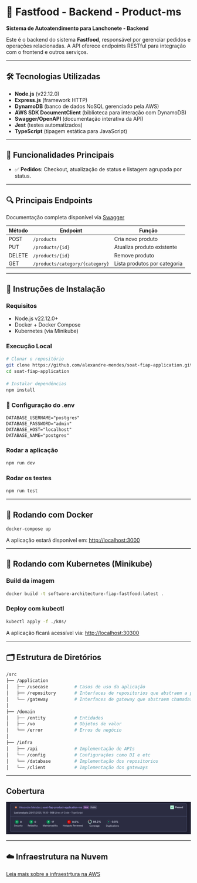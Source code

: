 # 🍔 Fastfood - Backend - Product-ms

**Sistema de Autoatendimento para Lanchonete - Backend**

Este é o backend do sistema **Fastfood**, responsável por gerenciar pedidos e operações relacionadas. A API oferece endpoints RESTful para integração com o frontend e outros serviços.

---

## 🛠️ Tecnologias Utilizadas

* **Node.js** (v22.12.0)
* **Express.js** (framework HTTP)
* **DynamoDB** (banco de dados NoSQL gerenciado pela AWS)
* **AWS SDK DocumentClient** (biblioteca para interação com DynamoDB)
* **Swagger/OpenAPI** (documentação interativa da API)
* **Jest** (testes automatizados)
* **TypeScript** (tipagem estática para JavaScript)

---

## 📝 Funcionalidades Principais

* ✅ **Pedidos**: Checkout, atualização de status e listagem agrupada por status.

---

## 🔍 Principais Endpoints

Documentação completa disponível via [Swagger](http://localhost:3000/api-docs)

| Método | Endpoint                        | Função                       |
| ------ | ------------------------------- | ---------------------------- |
| POST   | `/products`                     | Cria novo produto            |
| PUT    | `/products/{id}`                | Atualiza produto existente   |
| DELETE | `/products/{id}`                | Remove produto               |
| GET    | `/products/category/{category}` | Lista produtos por categoria |

---

## 🚀 Instruções de Instalação

### Requisitos

* Node.js v22.12.0+
* Docker + Docker Compose
* Kubernetes (via Minikube)

### Execução Local

```bash
# Clonar o repositório
git clone https://github.com/alexandre-mendes/soat-fiap-application.git
cd soat-fiap-application

# Instalar dependências
npm install
```

### 📂 Configuração do .env

```env
DATABASE_USERNAME="postgres"
DATABASE_PASSWORD="admin"
DATABASE_HOST="localhost"
DATABASE_NAME="postgres"
```

### Rodar a aplicação

```bash
npm run dev
```

### Rodar os testes

```bash
npm run test
```

---

## 🚧 Rodando com Docker

```bash
docker-compose up
```

A aplicação estará disponível em:
[http://localhost:3000](http://localhost:3000)

---

## 🚧 Rodando com Kubernetes (Minikube)

### Build da imagem

```bash
docker build -t software-architecture-fiap-fastfood:latest .
```

### Deploy com kubectl

```bash
kubectl apply -f ./k8s/
```

A aplicação ficará acessível via:
[http://localhost:30300](http://localhost:30300)

---

## 🗂️ Estrutura de Diretórios

```bash
/src
├── /application
│   ├── /usecase          # Casos de uso da aplicação
│   ├── /repository       # Interfaces de repositorios que abstraem a persistencia
│   └── /gateway          # Interfaces de gateway que abstraem chamadas externas
│
├── /domain
│   ├── /entity           # Entidades
│   ├── /vo               # Objetos de valor
│   └── /error            # Erros de negócio
│
├── /infra
│   ├── /api              # Implementação de APIs
│   └── /config           # Configurações como DI e etc
│   └── /database         # Implementação dos repositorios
│   └── /client           # Implementação dos gateways
```
---

## Cobertura
![alt text](image.png)

---

## ☁️ Infraestrutura na Nuvem
[Leia mais sobre a infraestrtura na AWS](INFRA.md)
